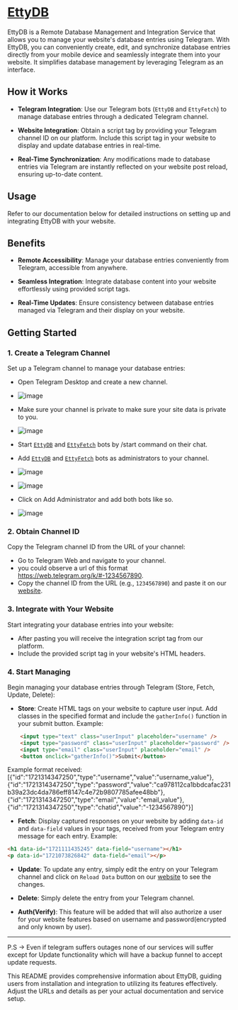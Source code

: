 # [EttyDB](https://etty-db.vercel.app/)

EttyDB is a Remote Database Management and Integration Service that allows you to manage your website's database entries using Telegram. With EttyDB, you can conveniently create, edit, and synchronize database entries directly from your mobile device and seamlessly integrate them into your website. It simplifies database management by leveraging Telegram as an interface.

## How it Works

- **Telegram Integration**: Use our Telegram bots (`EttyDB` and `EttyFetch`) to manage database entries through a dedicated Telegram channel.

- **Website Integration**: Obtain a script tag by providing your Telegram channel ID on our platform. Include this script tag in your website to display and update database entries in real-time.

- **Real-Time Synchronization**: Any modifications made to database entries via Telegram are instantly reflected on your website post reload, ensuring up-to-date content.

## Usage

Refer to our documentation below for detailed instructions on setting up and integrating EttyDB with your website.

## Benefits

- **Remote Accessibility**: Manage your database entries conveniently from Telegram, accessible from anywhere.
  
- **Seamless Integration**: Integrate database content into your website effortlessly using provided script tags.
  
- **Real-Time Updates**: Ensure consistency between database entries managed via Telegram and their display on your website.


## Getting Started

### 1. Create a Telegram Channel

Set up a Telegram channel to manage your database entries:

- Open Telegram Desktop and create a new channel.
- ![image](https://github.com/stktyagi/EttyDB/blob/main/images/Screenshot%202024-07-23%20201722.png)
  
- Make sure your channel is private to make sure your site data is private to you.
- ![image](https://github.com/stktyagi/EttyDB/blob/main/images/2.png)
  
- Start [`EttyDB`](https://web.telegram.org/k/#@EttyCDN_bot) and [`EttyFetch`](https://web.telegram.org/k/#@EttyFetch_bot) bots by /start command on their chat.
- Add [`EttyDB`](https://web.telegram.org/k/#@EttyCDN_bot) and [`EttyFetch`](https://web.telegram.org/k/#@EttyFetch_bot) bots as administrators to your channel.
  
- ![image](https://github.com/stktyagi/EttyDB/blob/main/images/3.png)
  
- ![image](https://github.com/stktyagi/EttyDB/blob/main/images/4.png)

- Click on Add Administrator and add both bots like so.
- ![image](https://github.com/stktyagi/EttyDB/blob/main/images/5.png)



### 2. Obtain Channel ID

Copy the Telegram channel ID from the URL of your channel:

- Go to Telegram Web and navigate to your channel.
- you could observe a url of this format https://web.telegram.org/k/#-1234567890.
- Copy the channel ID from the URL (e.g., `1234567890`) and paste it on our [website](https://etty-db.vercel.app/).

### 3. Integrate with Your Website

Start integrating your database entries into your website:

- After pasting you will receive the integration script tag from our platform.
- Include the provided script tag in your website's HTML headers.

### 4. Start Managing

Begin managing your database entries through Telegram (Store, Fetch, Update, Delete):

- **Store**: Create HTML tags on your website to capture user input. Add classes in the specified format and include the `gatherInfo()` function in your submit button.
 Example:
```html 
    <input type="text" class="userInput" placeholder="username" />
    <input type="password" class="userInput" placeholder="password" />
    <input type="email" class="userInput" placeholder="email" />
    <button onclick="gatherInfo()">Submit</button>
```
Example format received:
[{"id":"1721314347250","type":"username","value":"username_value"},{"id":"1721314347250","type":"password","value":"ca978112ca1bbdcafac231b39a23dc4da786eff8147c4e72b9807785afee48bb"},{"id":"1721314347250","type":"email","value":"email_value"},{"id":"1721314347250","type":"chatid","value":"-1234567890"}]


- **Fetch**: Display captured responses on your website by adding `data-id` and `data-field` values in your tags, received from your Telegram entry message for each entry.
Example:
```html
<h1 data-id="1721111435245" data-field="username"></h1>
<p data-id="1721073826842" data-field="email"></p>
```
- **Update**: To update any entry, simply edit the entry on your Telegram channel and click on `Reload Data` button on our [website](https://etty-db.vercel.app/) to see the changes.

- **Delete**: Simply delete the entry from your Telegram channel.

- **Auth(Verify)**: This feature will be added that will also authorize a user for your website features based on username and password(encrypted and only known by user).
---
P.S -> Even if telegram suffers outages none of our services will suffer except for Update functionality which will have a backup funnel to accept update requests.

This README provides comprehensive information about EttyDB, guiding users from installation and integration to utilizing its features effectively. Adjust the URLs and details as per your actual documentation and service setup.
